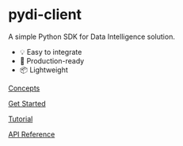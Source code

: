 # pydi-client

A simple Python SDK for Data Intelligence solution.

- 💡 Easy to integrate
- 🚀 Production-ready
- 📦 Lightweight

[Concepts](concepts.md)

[Get Started](installation.md)

[Tutorial](tutorial.md)

[API Reference](api/reference.md)


